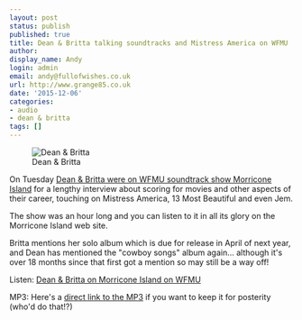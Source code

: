 ```yaml
---
layout: post
status: publish
published: true
title: Dean & Britta talking soundtracks and Mistress America on WFMU
author:
display_name: Andy
login: admin
email: andy@fullofwishes.co.uk
url: http://www.grange85.co.uk
date: '2015-12-06'
categories:
- audio
- dean & britta
tags: []
---
```

<figure class="caption aligncenter"><img src="https://media.fullofwishes.co.uk/07-dean_and_britta/pictures/dean-and-britta-promo.jpg" alt="Dean & Britta" /><figcaption class="caption-text">Dean & Britta</figcaption></figure>
<p class="lead">On Tuesday <a href="https://wfmu.org/playlists/shows/63881">Dean & Britta were on WFMU soundtrack show Morricone Island</a> for a lengthy interview about scoring for movies and other aspects of their career, touching on Mistress America, 13 Most Beautiful and even Jem.</p>
<p>The show was an hour long and you can listen to it in all its glory on the Morricone Island web site.</p>
<p>Britta mentions her solo album which is due for release in April of next year, and Dean has mentioned the "cowboy songs" album again... although it's over 18 months since that first got a mention so may still be a way off!</p>

<p>Listen: <a href="https://wfmu.org/playlists/shows/63881">Dean & Britta on Morricone Island on WFMU</a></p>
<p>MP3: Here's a <a href="http://mp3archives.wfmu.org/archive/kdb/mp3jump2010.mp3/0:8:19/0/PE/pe151201.mp3">direct link to the MP3</a> if you want to keep it for posterity (who'd do that!?)</p>
